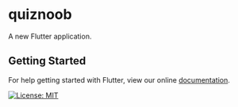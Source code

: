 # quiznoob

A new Flutter application.

## Getting Started

For help getting started with Flutter, view our online
[documentation](http://flutter.io/).

[![License: MIT](https://img.shields.io/badge/License-MIT-yellow.svg)](https://opensource.org/licenses/MIT)
